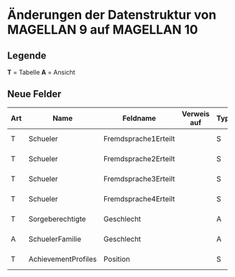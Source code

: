 # Änderungen der Datenstruktur von MAGELLAN 9 auf MAGELLAN 10

## Legende

**T** = Tabelle
**A** = Ansicht

## Neue Felder

Art | Name                   | Feldname             | Verweis auf      | Typ | Grösse | Position
--- | ---------------------- | -------------------- | ---------------- | --- | ------ | --------
T   | Schueler               | Fremdsprache1Erteilt |                  | S   |        | POSITION 124
T   | Schueler               | Fremdsprache2Erteilt |                  | S   |        | POSITION 131
T   | Schueler               | Fremdsprache3Erteilt |                  | S   |        | POSITION 138
T   | Schueler               | Fremdsprache4Erteilt |                  | S   |        | POSITION 145
T   | Sorgeberechtigte       | Geschlecht           |                  | A   | 1      | POSITION 17
A   | SchuelerFamilie        | Geschlecht           |                  | A   | 1      | POSITION 24
T   | AchievementProfiles    | Position             |                  | S   |        | POSITION 15
